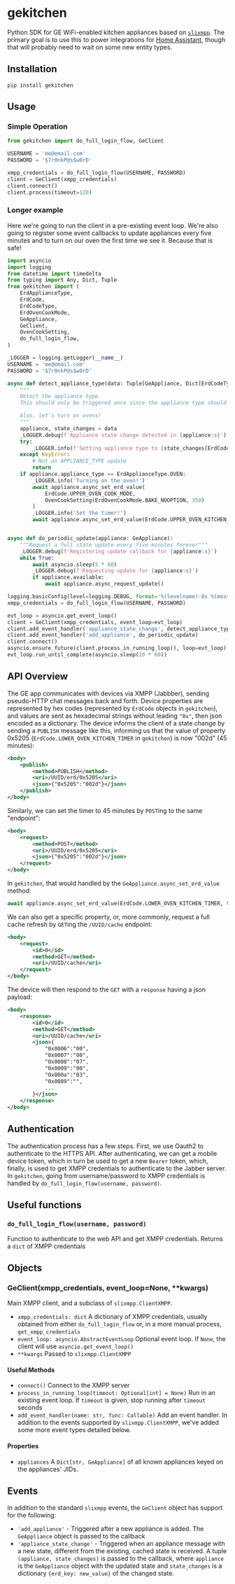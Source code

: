 # gekitchen
Python SDK for GE WiFi-enabled kitchen appliances based on [`slixmpp`](https://slixmpp.readthedocs.io/).
The primary goal is to use this to power integrations for [Home Assistant](https://www.home-assistant.io/), though that
will probably need to wait on some new entity types.   

## Installation
```pip install gekitchen```

## Usage
### Simple Operation
```python
from gekitchen import do_full_login_flow, GeClient

USERNAME = 'me@email.com'
PASSWORD = '$7r0nkP@s$w0rD'

xmpp_credentials = do_full_login_flow(USERNAME, PASSWORD)
client = GeClient(xmpp_credentials)
client.connect()
client.process(timeout=120)
```

### Longer example
Here we're going to run the client in a pre-existing event loop.  We're also going to register some event callbacks
to update appliances every five minutes and to turn on our oven the first time we see it.  Because that is safe!
```python
import asyncio
import logging
from datetime import timedelta
from typing import Any, Dict, Tuple
from gekitchen import (
    ErdApplianceType,
    ErdCode,
    ErdCodeType,
    ErdOvenCookMode,
    GeAppliance,
    GeClient,
    OvenCookSetting,
    do_full_login_flow,
)

_LOGGER = logging.getLogger(__name__)
USERNAME = 'me@email.com'
PASSWORD = '$7r0nkP@s$w0rD'

async def detect_appliance_type(data: Tuple[GeAppliance, Dict[ErdCodeType, Any]]):
    """
    Detect the appliance type.
    This should only be triggered once since the appliance type should never change.

    Also, let's turn on ovens!
    """
    appliance, state_changes = data
    _LOGGER.debug(f'Appliance state change detected in {appliance:s}')
    try:
        _LOGGER.info(f'Setting appliance type to {state_changes[ErdCode.APPLIANCE_TYPE]:s}')
    except KeyError:
        # Not an APPLIANCE_TYPE update
        return
    if appliance.appliance_type == ErdApplianceType.OVEN:
        _LOGGER.info('Turning on the oven!')
        await appliance.async_set_erd_value(
            ErdCode.UPPER_OVEN_COOK_MODE,
            OvenCookSetting(ErdOvenCookMode.BAKE_NOOPTION, 350)
        )
        _LOGGER.info('Set the timer!')
        await appliance.async_set_erd_value(ErdCode.UPPER_OVEN_KITCHEN_TIMER, timedelta(minutes=45))


async def do_periodic_update(appliance: GeAppliance):
    """Request a full state update every five minutes forever"""
    _LOGGER.debug(f'Registering update callback for {appliance:s}')
    while True:
        await asyncio.sleep(5 * 60)
        _LOGGER.debug(f'Requesting update for {appliance:s}')
        if appliance.available:
            await appliance.async_request_update()

logging.basicConfig(level=logging.DEBUG, format='%(levelname)-8s %(message)s')
xmpp_credentials = do_full_login_flow(USERNAME, PASSWORD)

evt_loop = asyncio.get_event_loop()
client = GeClient(xmpp_credentials, event_loop=evt_loop)
client.add_event_handler('appliance_state_change', detect_appliance_type)
client.add_event_handler('add_appliance', do_periodic_update)
client.connect()
asyncio.ensure_future(client.process_in_running_loop(), loop=evt_loop)
evt_loop.run_until_complete(asyncio.sleep(20 * 60))
```


## API Overview

The GE app communicates with devices via XMPP (Jabbber), sending pseudo-HTTP chat messages back and forth.  Device
properties are represented by hex codes (represented by `ErdCode` objects in `gekitchen`), and values are sent as 
hexadecimal strings without leading `"0x"`, then json encoded as a dictionary.  The device informs the client of a
state change by sending a `PUBLISH` message like this, informing us that the value of property 0x5205 
(`ErdCode.LOWER_OVEN_KITCHEN_TIMER` in `gekitchen`) is now "002d" (45 minutes):

```xml
<body>
    <publish>
        <method>PUBLISH</method>
        <uri>/UUID/erd/0x5205</uri>
        <json>{"0x5205":"002d"}</json>
    </publish>
</body>
```

Similarly, we can set the timer to 45 minutes by `POST`ing to the same "endpoint":
```xml
<body>
    <request>
        <method>POST</method>
        <uri>/UUID/erd/0x5205</uri>
        <json>{"0x5205":"002d"}</json>
    </request>
</body>
``` 
In `gekitchen`, that would handled by the `GeAppliance.async_set_erd_value` method:
```python
await appliance.async_set_erd_value(ErdCode.LOWER_OVEN_KITCHEN_TIMER, timedelta(minutes=45))
```

We can also get a specific property, or, more commonly, request a full cache refresh by `GET`ing the `/UUID/cache` 
endpoint:

```xml
<body>
    <request>
        <id>0</id>
        <method>GET</method>
        <uri>/UUID/cache</uri>
    </request>
</body>
```

The device will then respond to the `GET` with a `response` having a json payload:
```xml
<body>
    <response>
        <id>0</id>
        <method>GET</method>
        <uri>/UUID/cache</uri>
        <json>{
            "0x0006":"00",
            "0x0007":"00",
            "0x0008":"07",
            "0x0009":"00",
            "0x000a":"03",
            "0x0089":"",
            ...
        }</json>
    </response>
</body>
```

## Authentication

The authentication process has a few steps.  First, we use Oauth2 to authenticate to the HTTPS API.  After 
authenticating, we can get a mobile device token, which in turn be used to get a new `Bearer` token, which, finally,
is used to get XMPP credentials to authenticate to the Jabber server.  In `gekitchen`, going from username/password
to XMPP credentials is handled by `do_full_login_flow(username, password)`.

## Useful functions

### `do_full_login_flow(username, password)`
Function to authenticate to the web API and get XMPP credentials.  Returns a `dict` of XMPP credentials

## Objects
### GeClient(xmpp_credentials, event_loop=None, **kwargs)
Main XMPP client, and a subclass of `slixmpp.ClientXMPP`.
 * `xmpp_credentials: dict` A dictionary of XMPP credentials, usually obtained from either `do_full_login_flow` or, in a
 more manual process, `get_xmpp_credentials` 
 * `event_loop: asyncio.AbstractEventLoop` Optional event loop.  If `None`, the client will use `asyncio.get_event_loop()`
 * `**kwargs` Passed to `slixmpp.ClientXMPP`
#### Useful Methods
 * `connect()` Connect to the XMPP server
 * `process_in_running_loop(timeout: Optional[int] = None)` Run in an existing event loop.  If `timeout` is given, stop
 running after `timeout` seconds
 * `add_event_handler(name: str, func: Callable)` Add an event handler.  In addition to the events supported by
 `slixmpp.ClientXMPP`, we've added some more event types detailed below.
#### Properties
 * `appliances` A `Dict[str, GeAppliance]` of all known appliances keyed on the appliances' JIDs.

## Events

In addition to the standard `slixmpp` events, the `GeClient` object has support for the following:

* `'add_appliance'` - Triggered after a new appliance is added. The `GeAppliance` object is passed to the callback
* `'appliance_state_change'` - Triggered when an appliance message with a new state, different from the existing, cached
state is received.  A tuple `(appliance, state_changes)` is passed to the callback, where `appliance` is the 
`GeAppliance` object with the updated state and `state_changes` is a dictionary `{erd_key: new_value}` of the changed
state.

